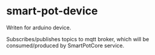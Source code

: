 # smart-pot-device

Writen for arduino device.

Subscribes/publishes topics to mqtt broker, which will be consumed/produced by SmartPotCore service.
